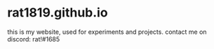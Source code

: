 # rat1819.github.io

this is my website, used for experiments and projects.
contact me on discord: rat!#1685
